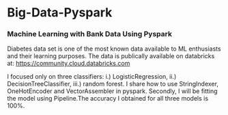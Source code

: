 # Big-Data-Pyspark

### Machine Learning with Bank Data Using Pyspark

Diabetes data set is one of the most known data available to ML enthusiasts and their learning purposes. The data is publically available  on databricks at: https://community.cloud.databricks.com

I focused only on three classifiers: i.) LogisticRegression, ii.) DecisionTreeClassifier, iii.) random forest. I share how to use StringIndexer, OneHotEncoder and VectorAssembler in pyspark. Secondly, I will be fitting the model using Pipeline.The accuracy I obtained for all three models is 100%.
